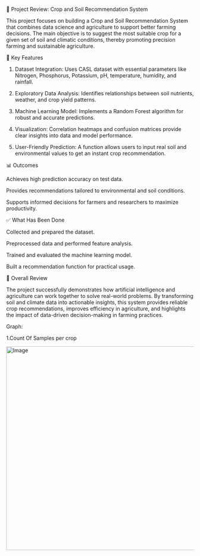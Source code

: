 🌟 Project Review: Crop and Soil Recommendation System

This project focuses on building a Crop and Soil Recommendation System that combines data science and agriculture to support better farming decisions. The main objective is to suggest the most suitable crop for a given set of soil and climatic conditions, thereby promoting precision farming and sustainable agriculture.

🔑 Key Features

1. Dataset Integration: Uses CASL dataset with essential parameters like Nitrogen, Phosphorus, Potassium, pH, temperature, humidity, and rainfall.


2. Exploratory Data Analysis: Identifies relationships between soil nutrients, weather, and crop yield patterns.


3. Machine Learning Model: Implements a Random Forest algorithm for robust and accurate predictions.


4. Visualization: Correlation heatmaps and confusion matrices provide clear insights into data and model performance.


5. User-Friendly Prediction: A function allows users to input real soil and environmental values to get an instant crop recommendation.



📊 Outcomes

Achieves high prediction accuracy on test data.

Provides recommendations tailored to environmental and soil conditions.

Supports informed decisions for farmers and researchers to maximize productivity.


✅ What Has Been Done

Collected and prepared the dataset.

Preprocessed data and performed feature analysis.

Trained and evaluated the machine learning model.

Built a recommendation function for practical usage.


🌱 Overall Review

The project successfully demonstrates how artificial intelligence and agriculture can work together to solve real-world problems. By transforming soil and climate data into actionable insights, this system provides reliable crop recommendations, improves efficiency in agriculture, and highlights the impact of data-driven decision-making in farming practices.

Graph:

1.Count Of Samples per crop

<img width="1073" height="547" alt="Image" src="https://github.com/user-attachments/assets/aa89cac5-c960-493e-b483-e81bf7b9d7d3" />
